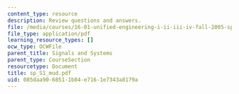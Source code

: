 ```yaml
---
content_type: resource
description: Review questions and answers.
file: /media/courses/16-01-unified-engineering-i-ii-iii-iv-fall-2005-spring-2006/085daa9068511b84e7161e7343a8179a_sp_S1_mud.pdf
file_type: application/pdf
learning_resource_types: []
ocw_type: OCWFile
parent_title: Signals and Systems
parent_type: CourseSection
resourcetype: Document
title: sp_S1_mud.pdf
uid: 085daa90-6851-1b84-e716-1e7343a8179a
---
```

